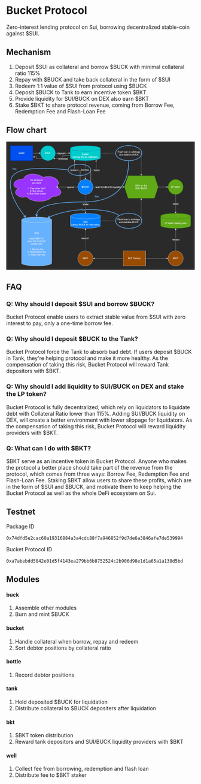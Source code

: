 # Bucket Protocol
Zero-interest lending protocol on Sui, borrowing decentralized stable-coin against $SUI.

## Mechanism
1. Deposit $SUI as collateral and borrow $BUCK with minimal collateral ratio 115%
2. Repay with $BUCK and take back collateral in the form of $SUI
3. Redeem 1:1 value of $SUI from protocol using $BUCK
4. Deposit $BUCK to Tank to earn incentive token $BKT
5. Provide liquidity for SUI/BUCK on DEX also earn $BKT
6. Stake $BKT to share protocol revenue, coming from Borrow Fee, Redemption Fee and Flash-Loan Fee
 
## Flow chart
![bucket-protocol](./assets/bucket-protocol.png)

## FAQ
### Q: Why should I deposit $SUI and borrow $BUCK?  
Bucket Protocol enable users to extract stable value from $SUI with zero interest to pay, only a one-time borrow fee.

### Q: Why should I deposit $BUCK to the Tank?  
Bucket Protocol force the Tank to absorb bad debt. If users deposit $BUCK in Tank, they're helping protocol and make it more healthy. As the compensation of taking this risk, Bucket Protocol will reward Tank depositors with $BKT.

### Q: Why should I add liquidity to SUI/BUCK on DEX and stake the LP token?  
Bucket Protocol is fully decentralized, which rely on liquidators to liquidate debt with Collateral Ratio lower than 115%. Adding SUI/BUCK liquidity on DEX, will create a better environment with lower slippage for liquidators. As the compensation of taking this risk, Bucket Protocol will reward liquidity providers with $BKT.

### Q: What can I do with $BKT?  
$BKT serve as an incentive token in Bucket Protocol. Anyone who makes the protocol a better place should take part of the revenue from the protocol, which comes from three ways: Borrow Fee, Redemption Fee and Flash-Loan Fee. Staking $BKT allow users to share these profits, which are in the form of $SUI and $BUCK, and motivate them to keep helping the Bucket Protocol as well as the whole DeFi ecosystem on Sui.

## Testnet
Package ID
```
0x74dfd5e2cac60a19316884a3a4cdc88f7a946852f9d7de6a3846afe7de539994
```
Bucket Protocol ID
```
0xa7abebdd5042e01d5f4143ea279bb6b8752524c2b906d98e1d1a65a1a138d5bd
```

## Modules
#### buck
1. Assemble other modules
2. Burn and mint $BUCK
#### bucket
1. Handle collateral when borrow, repay and redeem
2. Sort debtor positions by collateral ratio
#### bottle
1. Record debtor positions
#### tank
1. Hold deposited $BUCK for liquidation
2. Distribute collateral to $BUCK depositers after liquidation
#### bkt
1. $BKT token distribution 
2. Reward tank depositors and SUI/BUCK liquidity providers with $BKT
#### well
1. Collect fee from borrowing, redemption and flash loan
2. Distribute fee to $BKT staker
